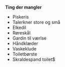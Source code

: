 **Ting der mangler**
- Piskeris
- Talerkner store og små
- Elkedil
- Røreskål
- Gardin til værlse
- Håndklæder
- Vaskeklude
- Toiletbørste
- Skraldespand toilet$
